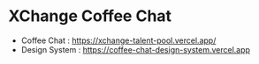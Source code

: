 # XChange Coffee Chat

- Coffee Chat : https://xchange-talent-pool.vercel.app/
- Design System : https://coffee-chat-design-system.vercel.app
